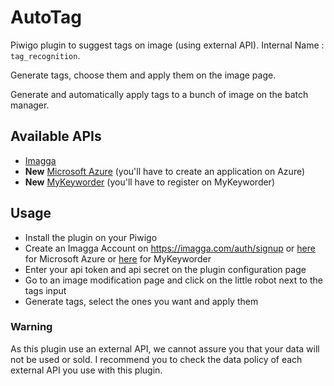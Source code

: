 # AutoTag

Piwigo plugin to suggest tags on image (using external API). Internal Name : `tag_recognition`.

Generate tags, choose them and apply them on the image page.

Generate and automatically apply tags to a bunch of image on the batch manager. 

## Available APIs
- [Imagga](https://imagga.com)
- **New** [Microsoft Azure](https://azure.microsoft.com/fr-fr/services/cognitive-services/computer-vision/) (you'll have to create an application on Azure)
- **New** [MyKeyworder](https://mykeyworder.com/api) (you'll have to register on MyKeyworder)

## Usage
* Install the plugin on your Piwigo
* Create an Imagga Account on https://imagga.com/auth/signup or [here](https://azure.microsoft.com/fr-fr/free/cognitive-services/) for Microsoft Azure or [here](https://mykeyworder.com/api) for MyKeyworder
* Enter your api token and api secret on the plugin configuration page
* Go to an image modification page and click on the little robot next to the tags input
* Generate tags, select the ones you want and apply them

### Warning
As this plugin use an external API, we cannot assure you that your data will not be used or sold. I recommend you to check the data policy of each external API you use with this plugin. 
